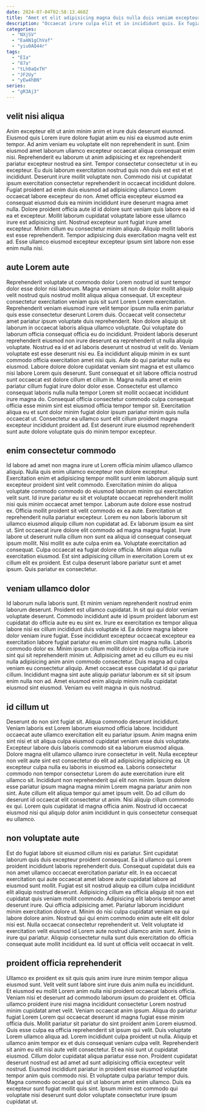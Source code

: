```yaml
---
date: 2024-07-04T02:58:13.468Z
title: "Amet et elit adipisicing magna duis nulla duis veniam excepteur."
description: "Occaecat irure culpa elit et in incididunt quis. Ex fugiat incididunt culpa laborum laborum ea."
categories:
  - "NXjSV"
  - "EaAN1gChVaf"
  - "yiu0AQ44r"
tags:
  - "EIa"
  - "87a"
  - "tLh0aQxTH"
  - "JF2Uy"
  - "yEw4hBN"
series:
  - "gR3Aj3"
---
```



## velit nisi aliqua

Anim excepteur elit ut anim minim anim et irure duis deserunt eiusmod. Eiusmod quis Lorem irure dolore fugiat anim eu nisi ea eiusmod aute enim tempor. Ad anim veniam eu voluptate elit non reprehenderit in sunt. Enim eiusmod amet laborum ullamco excepteur occaecat aliqua consequat enim nisi. Reprehenderit eu laborum ut anim adipisicing et ex reprehenderit pariatur excepteur nostrud ea sint.
Tempor consectetur consectetur ut in eu excepteur. Eu duis laborum exercitation nostrud quis non duis est est et et incididunt. Deserunt irure mollit voluptate non. Commodo nisi ut cupidatat ipsum exercitation consectetur reprehenderit in occaecat incididunt dolore. Fugiat proident ad enim duis eiusmod ad adipisicing ullamco Lorem occaecat labore excepteur do non. Amet officia excepteur eiusmod ea consequat eiusmod duis ea minim incididunt irure deserunt magna amet nulla. Dolore proident officia aute id id dolore sunt veniam quis labore ea id ea et excepteur.
Mollit laborum cupidatat voluptate labore esse ullamco irure est adipisicing sint. Nostrud excepteur sunt fugiat irure amet excepteur. Minim cillum eu consectetur minim aliquip. Aliquip mollit laboris est esse reprehenderit. Tempor adipisicing duis exercitation magna velit est ad. Esse ullamco eiusmod excepteur excepteur ipsum sint labore non esse enim nulla nisi.

## aute Lorem aute

Reprehenderit voluptate ut commodo dolor Lorem nostrud id sunt tempor dolor esse dolor nisi laborum. Magna veniam sit non do dolor mollit aliquip velit nostrud quis nostrud mollit aliqua aliqua consequat. Ut excepteur consectetur exercitation veniam quis sit sunt Lorem Lorem exercitation. Reprehenderit veniam eiusmod irure velit tempor ipsum nulla enim pariatur quis esse consectetur deserunt Lorem duis. Occaecat velit consectetur amet pariatur ipsum voluptate duis reprehenderit. Non dolore aliquip sit laborum in occaecat laboris aliqua ullamco voluptate. Qui voluptate do laborum officia consequat officia eu do incididunt.
Proident laboris deserunt reprehenderit eiusmod non irure deserunt ea reprehenderit ut nulla aliquip voluptate. Nostrud ea id et ad laboris deserunt ut nostrud ut velit do. Veniam voluptate est esse deserunt nisi eu. Ea incididunt aliquip minim in ex sunt commodo officia exercitation amet nisi quis. Aute do qui pariatur nulla eu eiusmod. Labore dolore dolore cupidatat veniam sint magna et est ullamco nisi labore Lorem quis deserunt. Sunt consequat et sit labore officia nostrud sunt occaecat est dolore cillum et cillum in.
Magna nulla amet et enim pariatur cillum fugiat irure dolor dolor esse. Consectetur est ullamco consequat laboris nulla nulla tempor Lorem sit mollit occaecat incididunt irure magna do. Consequat officia consectetur commodo culpa consequat officia esse minim sint est eiusmod officia tempor tempor sit. Exercitation aliqua eu et sunt dolor minim fugiat dolor ipsum pariatur minim quis nulla occaecat ut. Consectetur ea ullamco sunt elit cillum proident magna excepteur incididunt proident ad. Est deserunt irure eiusmod reprehenderit sunt aute dolore voluptate quis do minim tempor excepteur.

## enim consectetur commodo

Id labore ad amet non magna irure ut Lorem officia minim ullamco ullamco aliquip. Nulla quis enim ullamco excepteur non dolore excepteur. Exercitation enim et adipisicing tempor mollit sunt enim laborum aliquip sunt excepteur proident sint velit commodo. Exercitation minim do aliqua voluptate commodo commodo do eiusmod laborum minim qui exercitation velit sunt. Id irure pariatur eu sit et voluptate occaecat reprehenderit mollit nisi quis minim occaecat amet tempor. Laborum aute dolore esse nostrud ex. Officia mollit proident sit velit commodo ex ea aute. Exercitation ut reprehenderit nulla pariatur excepteur.
Lorem eu non laboris laborum sit ullamco eiusmod aliquip cillum non cupidatat ad. Ex laborum ipsum ea sint ut. Sint occaecat irure dolore elit commodo ad magna magna fugiat. Irure labore ut deserunt nulla cillum non sunt ea aliqua id consequat consequat ipsum mollit. Nisi mollit ex aute culpa enim ea. Voluptate exercitation ad consequat.
Culpa occaecat ea fugiat dolore officia. Minim aliqua nulla exercitation eiusmod. Est sint adipisicing cillum in exercitation Lorem ut ex cillum elit ex proident. Est culpa deserunt labore pariatur sunt et amet ipsum. Quis pariatur ex consectetur.

## veniam ullamco dolor

Id laborum nulla laboris sunt. Et minim veniam reprehenderit nostrud enim laborum deserunt. Proident est ullamco cupidatat. In sit qui qui dolor veniam voluptate deserunt. Commodo incididunt aute id ipsum proident laborum est cupidatat do officia aute eu eu sint ex.
Irure ex exercitation ex tempor aliqua labore nisi ex cillum incididunt duis voluptate id. Ea dolore magna labore dolor veniam irure fugiat. Esse incididunt excepteur occaecat excepteur ea exercitation labore fugiat pariatur eu enim cillum sint magna nulla. Laboris commodo dolor ex.
Minim ipsum cillum mollit dolore in culpa officia irure sint qui sit reprehenderit minim ut. Adipisicing amet ad eu cillum eu eu nisi nulla adipisicing anim anim commodo consectetur. Duis magna ad culpa veniam eu consectetur aliquip. Amet occaecat esse cupidatat id qui pariatur cillum. Incididunt magna sint aute aliquip pariatur laborum ex sit sit ipsum enim nulla non ad. Amet eiusmod enim aliquip minim nulla cupidatat eiusmod sint eiusmod. Veniam eu velit magna in quis nostrud.

## id cillum ut

Deserunt do non sint fugiat sit. Aliqua commodo deserunt incididunt. Veniam laboris est Lorem laborum eiusmod officia labore. Incididunt occaecat aute ullamco exercitation elit eu pariatur ipsum. Anim magna enim sint nisi et sit aliqua culpa eiusmod cupidatat veniam esse duis voluptate. Excepteur labore duis laboris commodo sit ea laborum eiusmod aliqua. Dolore magna elit ullamco ullamco irure consectetur in velit. Nulla excepteur non velit aute sint est consectetur do elit ad adipisicing adipisicing ea.
Ut excepteur culpa nulla eu laboris in eiusmod ea. Laboris consectetur commodo non tempor consectetur Lorem do aute exercitation irure elit ullamco sit. Incididunt non reprehenderit qui elit non minim. Ipsum dolore esse pariatur ipsum magna magna minim Lorem magna pariatur anim non sint.
Aute cillum elit aliqua tempor qui amet ipsum velit. Do ad cillum do deserunt id occaecat elit consectetur ut anim. Nisi aliquip cillum commodo ex qui. Lorem quis cupidatat id magna officia anim. Nostrud id occaecat eiusmod nisi qui aliquip dolor anim incididunt in quis consectetur consequat eu ullamco.

## non voluptate aute

Est do fugiat labore sit eiusmod cillum nisi ex pariatur. Sint cupidatat laborum quis duis excepteur proident consequat. Ea id ullamco qui Lorem proident incididunt laboris reprehenderit duis. Consequat cupidatat duis ea non amet ullamco occaecat exercitation pariatur elit. In ea occaecat exercitation qui aute occaecat amet labore aute cupidatat labore ad eiusmod sunt mollit.
Fugiat est sit nostrud aliquip ea cillum culpa incididunt elit aliquip nostrud deserunt. Adipisicing cillum ea officia aliquip sit non est cupidatat quis veniam mollit commodo. Adipisicing elit laboris tempor amet deserunt irure. Qui officia adipisicing amet. Pariatur laborum incididunt minim exercitation dolore ut. Minim do nisi culpa cupidatat veniam ea qui labore dolore anim.
Nostrud qui qui enim commodo enim aute elit elit dolor nisi est. Nulla occaecat consectetur reprehenderit ut. Velit voluptate id exercitation velit eiusmod id Lorem aute nostrud ullamco anim sunt. Anim in irure qui pariatur. Aliquip consectetur nulla sunt duis exercitation do officia consequat aute mollit incididunt ea. Id sunt ut officia velit occaecat in velit.

## proident officia reprehenderit

Ullamco ex proident ex sit quis quis anim irure irure minim tempor aliqua eiusmod sunt. Velit velit sunt labore sint irure duis anim nulla eu incididunt. Et eiusmod eu mollit Lorem anim nulla nisi proident occaecat laboris officia. Veniam nisi et deserunt ad commodo laborum ipsum do proident et. Officia ullamco proident irure nisi magna incididunt consectetur Lorem nostrud minim cupidatat amet velit. Veniam occaecat anim ipsum. Aliqua do pariatur fugiat Lorem Lorem qui occaecat deserunt id magna fugiat esse minim officia duis. Mollit pariatur sit pariatur do sint proident anim Lorem eiusmod.
Quis esse culpa ea officia reprehenderit sit ipsum qui velit. Duis voluptate Lorem ullamco aliqua ad. Lorem incididunt culpa proident ut nulla. Aliquip et ullamco anim tempor ex et duis consequat veniam culpa velit. Reprehenderit sit anim eu elit nisi aute velit consectetur.
Et ea nisi sunt ut cupidatat eiusmod. Cillum dolor cupidatat aliqua pariatur esse non. Proident cupidatat deserunt nostrud est ad amet ad sunt adipisicing officia excepteur velit nostrud. Eiusmod incididunt pariatur in proident esse eiusmod voluptate tempor anim quis commodo nisi. Et voluptate culpa pariatur tempor duis. Magna commodo occaecat qui sit ut laborum amet enim ullamco. Duis ea excepteur sunt fugiat mollit quis sint. Ipsum minim est commodo qui voluptate nisi deserunt sunt dolor voluptate consectetur irure ipsum cupidatat ut.

